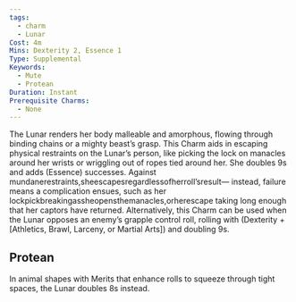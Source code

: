 ```yaml
---
tags:
  - charm
  - Lunar
Cost: 4m
Mins: Dexterity 2, Essence 1
Type: Supplemental
Keywords:
  - Mute
  - Protean
Duration: Instant
Prerequisite Charms:
  - None
---
```

The Lunar renders her body malleable and amorphous, flowing through binding chains or a mighty beast’s grasp. This Charm aids in escaping physical restraints on the Lunar’s person, like picking the lock on manacles around her wrists or wriggling out of ropes tied around her. She doubles 9s and adds (Essence) successes. Against mundanerestraints,sheescapesregardlessofherroll’sresult— instead, failure means a complication ensues, such as her lockpickbreakingassheopensthemanacles,orherescape taking long enough that her captors have returned. Alternatively, this Charm can be used when the Lunar opposes an enemy’s grapple control roll, rolling with (Dexterity + [Athletics, Brawl, Larceny, or Martial Arts]) and doubling 9s. 
## Protean 

In animal shapes with Merits that enhance rolls to squeeze through tight spaces, the Lunar doubles 8s instead.